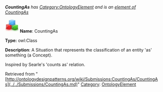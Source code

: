 ___CountingAs__ has [Category:OntologyElement](../../Category/OntologyElement.md "Category:OntologyElement") and is an [element of](../../Property/ElementOf.md "Property:ElementOf") [CountingAs](../../Submissions/CountingAs.md "Submissions:CountingAs")_


  




[![Class](../../images/thumb/2/27/Class.gif/45px-Class.gif)](../../Image/Class.gif.md "Class")
__Name__: CountingAs 


__Type:__ owl:Class 


__Description__: A Situation that represents the classification of an entity 'as' something (a Concept).


Inspired by Searle's 'counts as' relation. 





Retrieved from "[http://ontologydesignpatterns.org/wiki/Submissions:CountingAs/CountingAs](../../Submissions/CountingAs.md)"
 [Category](http://ontologydesignpatterns.org/wiki/Special:Categories "Special:Categories"): [OntologyElement](../../Category/OntologyElement.md "Category:OntologyElement")